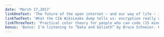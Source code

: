 ```yaml
---
date: 'March 17,2017'
linkOneText: 'The future of the open internet — and our way of life — is in your hands (the basis of my SXSW talk — 24 minute read): http://bit.ly/2mNJ9S2'
linkTwoText: 'What the CIA WikiLeaks dump tells us: encryption really works (5 minute read): http://nyti.ms/2nwpWUS'
linkThreeText: 'Practical color theory for people who can code (15 minute interactive): http://bit.ly/2mz8OwK'
bonus: 'Bonus: I’m listening to “Data and Goliath” by Bruce Schneier. He’s the world’s foremost expert on computer security. Here’s a profound quote from his book: “I used to joke that Google knew more about me than my wife did. But now I realize that Google knows more about me than I do.” (9 hour listen): http://amzn.to/2mjheuO'
---
```

